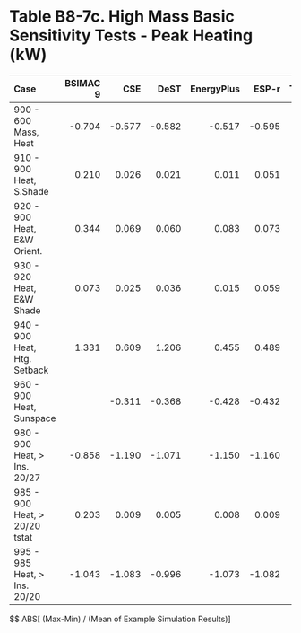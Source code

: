 # Table B8-7c. High Mass Basic Sensitivity Tests - Peak Heating (kW)
| Case                          | BSIMAC 9 |    CSE |   DeST | EnergyPlus |  ESP-r | TRNSYS |     |    Min |    Max |   Mean | Dev % $$ |     | TestSoftware1 | 
|:----------------------------- | --------:| ------:| ------:| ----------:| ------:| ------:| ---:| ------:| ------:| ------:| --------:| ---:| -------------:| 
| 900 - 600 Mass, Heat          |   -0.704 | -0.577 | -0.582 |     -0.517 | -0.595 | -0.580 |     | -0.704 | -0.517 | -0.593 |     31.6 |     |        -0.517 | 
| 910 - 900 Heat, S.Shade       |    0.210 |  0.026 |  0.021 |      0.011 |  0.051 |  0.021 |     |  0.011 |  0.210 |  0.057 |    350.6 |     |         0.012 | 
| 920 - 900 Heat, E&W Orient.   |    0.344 |  0.069 |  0.060 |      0.083 |  0.073 |  0.086 |     |  0.060 |  0.344 |  0.119 |    238.5 |     |         0.083 | 
| 930 - 920 Heat, E&W Shade     |    0.073 |  0.025 |  0.036 |      0.015 |  0.059 |  0.036 |     |  0.015 |  0.073 |  0.041 |    143.7 |     |         0.015 | 
| 940 - 900 Heat, Htg. Setback  |    1.331 |  0.609 |  1.206 |      0.455 |  0.489 |  0.626 |     |  0.455 |  1.331 |  0.786 |    111.4 |     |         0.456 | 
| 960 - 900 Heat, Sunspace      |          | -0.311 | -0.368 |     -0.428 | -0.432 | -0.478 |     | -0.478 | -0.311 | -0.404 |     41.3 |     |        -0.428 | 
| 980 - 900 Heat, > Ins. 20/27  |   -0.858 | -1.190 | -1.071 |     -1.150 | -1.160 | -1.186 |     | -1.190 | -0.858 | -1.102 |     30.1 |     |        -1.149 | 
| 985 - 900 Heat, > 20/20 tstat |    0.203 |  0.009 |  0.005 |      0.008 |  0.009 |  0.007 |     |  0.005 |  0.203 |  0.040 |    493.6 |     |         0.008 | 
| 995 - 985 Heat, > Ins. 20/20  |   -1.043 | -1.083 | -0.996 |     -1.073 | -1.082 | -1.123 |     | -1.123 | -0.996 | -1.067 |     11.9 |     |        -1.073 | 

$$ ABS[ (Max-Min) / (Mean of Example Simulation Results)]


